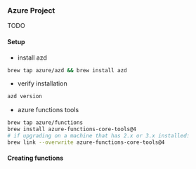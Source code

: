 ### Azure Project

TODO

#### Setup

- install azd
```bash
brew tap azure/azd && brew install azd
```

- verify installation
```bash
azd version
```

- azure functions tools
```bash
brew tap azure/functions
brew install azure-functions-core-tools@4
# if upgrading on a machine that has 2.x or 3.x installed:
brew link --overwrite azure-functions-core-tools@4
```

#### Creating functions

```bash

```